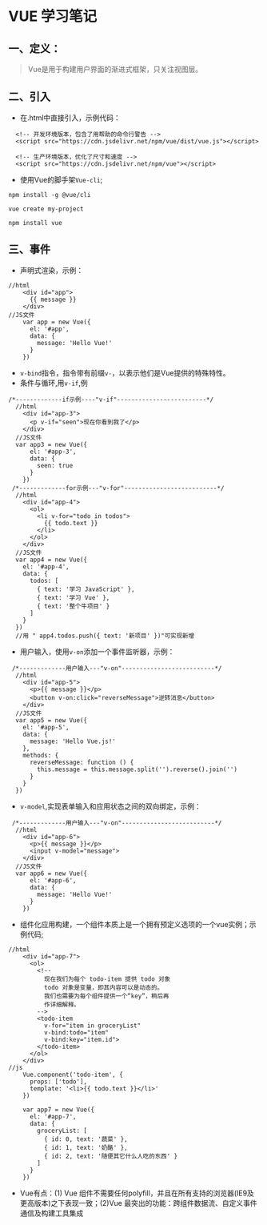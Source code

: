 # VUE 学习笔记

## 一、定义：

> Vue是用于构建用户界面的渐进式框架，只关注视图层。

## 二、引入
 
+ 在.html中直接引入，示例代码：
```
  <!-- 开发环境版本，包含了用帮助的命令行警告 -->
  <script src="https://cdn.jsdelivr.net/npm/vue/dist/vue.js"></script>
  
  <!-- 生产环境版本，优化了尺寸和速度 -->
  <script src="https://cdn.jsdelivr.net/npm/vue"></script>
```

+ 使用Vue的脚手架`Vue-cli`;
```
npm install -g @vue/cli

vue create my-project

npm install vue

```

## 三、事件

+ 声明式渲染，示例：
```
//html
    <div id="app">
      {{ message }}
    </div>
//JS文件
    var app = new Vue({
      el: '#app',
      data: {
        message: 'Hello Vue!'
      }
    })
```
+ `v-bind`指令，指令带有前缀`v-`，以表示他们是Vue提供的特殊特性。
+ 条件与循环,用`v-if`,例
```
/*-------------if示例----"v-if"-------------------------*/
  //html
    <div id="app-3">
      <p v-if="seen">现在你看到我了</p>
    </div>
  //JS文件
  var app3 = new Vue({
      el: '#app-3',
      data: {
        seen: true
      }
    })
 /*-------------for示例---"v-for"--------------------------*/
  //html
    <div id="app-4">
      <ol>
        <li v-for="todo in todos">
          {{ todo.text }}
        </li>
      </ol>
    </div>
  //JS文件
  var app4 = new Vue({
    el: '#app-4',
    data: {
      todos: [
        { text: '学习 JavaScript' },
        { text: '学习 Vue' },
        { text: '整个牛项目' }
      ]
    }
  })
  //用 " app4.todos.push({ text: '新项目' })"可实现新增
```
+ 用户输入，使用`v-on`添加一个事件监听器，示例：
```
 /*-------------用户输入---"v-on"--------------------------*/
  //html
    <div id="app-5">
      <p>{{ message }}</p>
      <button v-on:click="reverseMessage">逆转消息</button>
    </div>
  //JS文件
  var app5 = new Vue({
    el: '#app-5',
    data: {
      message: 'Hello Vue.js!'
    },
    methods: {
      reverseMessage: function () {
        this.message = this.message.split('').reverse().join('')
      }
    }
  })

```
+ `v-model`,实现表单输入和应用状态之间的双向绑定，示例：
```
 /*-------------用户输入---"v-on"--------------------------*/
  //html
    <div id="app-6">
      <p>{{ message }}</p>
      <input v-model="message">
    </div>
  //JS文件
  var app6 = new Vue({
      el: '#app-6',
      data: {
        message: 'Hello Vue!'
      }
    })
```
+ 组件化应用构建，一个组件本质上是一个拥有预定义选项的一个vue实例；示例代码;
```
//html
    <div id="app-7">
      <ol>
        <!--
          现在我们为每个 todo-item 提供 todo 对象
          todo 对象是变量，即其内容可以是动态的。
          我们也需要为每个组件提供一个“key”，稍后再
          作详细解释。
        -->
        <todo-item
          v-for="item in groceryList"
          v-bind:todo="item"
          v-bind:key="item.id">
        </todo-item>
      </ol>
    </div>
//js
    Vue.component('todo-item', {
      props: ['todo'],
      template: '<li>{{ todo.text }}</li>'
    })

    var app7 = new Vue({
      el: '#app-7',
      data: {
        groceryList: [
          { id: 0, text: '蔬菜' },
          { id: 1, text: '奶酪' },
          { id: 2, text: '随便其它什么人吃的东西' }
        ]
      }
    })
```
+ Vue有点：(1) Vue 组件不需要任何polyfill，并且在所有支持的浏览器(IE9及更高版本)之下表现一致；(2)Vue 最突出的功能：跨组件数据流、自定义事件通信及构建工具集成


















